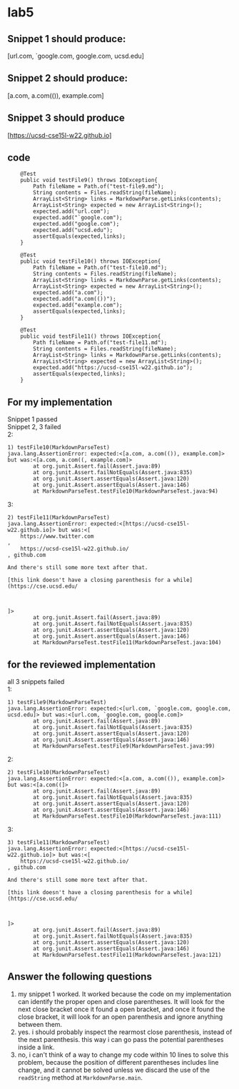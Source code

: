 # lab5
## Snippet 1 should produce: <br>
[url.com, `google.com, google.com, ucsd.edu]
## Snippet 2 should produce: <br>
[a.com, a.com(()), example.com]
## Snippet 3 should produce<br>
[https://ucsd-cse15l-w22.github.io]
## code
```
    @Test
    public void testFile9() throws IOException{
        Path fileName = Path.of("test-file9.md");
	    String contents = Files.readString(fileName);
        ArrayList<String> links = MarkdownParse.getLinks(contents);
        ArrayList<String> expected = new ArrayList<String>();
        expected.add("url.com");
        expected.add("`google.com");
        expected.add("google.com");
        expected.add("ucsd.edu");
        assertEquals(expected,links);
    }

    @Test
    public void testFile10() throws IOException{
        Path fileName = Path.of("test-file10.md");
	    String contents = Files.readString(fileName);
        ArrayList<String> links = MarkdownParse.getLinks(contents);
        ArrayList<String> expected = new ArrayList<String>();
        expected.add("a.com");
        expected.add("a.com(())");
        expected.add("example.com");
        assertEquals(expected,links);
    }    

    @Test
    public void testFile11() throws IOException{
        Path fileName = Path.of("test-file11.md");
	    String contents = Files.readString(fileName);
        ArrayList<String> links = MarkdownParse.getLinks(contents);
        ArrayList<String> expected = new ArrayList<String>();
        expected.add("https://ucsd-cse15l-w22.github.io");
        assertEquals(expected,links);
    }    
```
## For my implementation
Snippet 1 passed<br>
Snippet 2, 3 failed<br>
2:
```
1) testFile10(MarkdownParseTest)
java.lang.AssertionError: expected:<[a.com, a.com(()), example.com]> but was:<[a.com, a.com((, example.com]>
        at org.junit.Assert.fail(Assert.java:89)
        at org.junit.Assert.failNotEquals(Assert.java:835)
        at org.junit.Assert.assertEquals(Assert.java:120)
        at org.junit.Assert.assertEquals(Assert.java:146)
        at MarkdownParseTest.testFile10(MarkdownParseTest.java:94)
```
3: 
```
2) testFile11(MarkdownParseTest)
java.lang.AssertionError: expected:<[https://ucsd-cse15l-w22.github.io]> but was:<[
    https://www.twitter.com
,
    https://ucsd-cse15l-w22.github.io/
, github.com

And there's still some more text after that.

[this link doesn't have a closing parenthesis for a while](https://cse.ucsd.edu/



]>
        at org.junit.Assert.fail(Assert.java:89)
        at org.junit.Assert.failNotEquals(Assert.java:835)
        at org.junit.Assert.assertEquals(Assert.java:120)
        at org.junit.Assert.assertEquals(Assert.java:146)
        at MarkdownParseTest.testFile11(MarkdownParseTest.java:104)
```
## for the reviewed implementation
all 3 snippets failed<br>
1:
```
1) testFile9(MarkdownParseTest)
java.lang.AssertionError: expected:<[url.com, `google.com, google.com, ucsd.edu]> but was:<[url.com, `google.com, google.com]>
        at org.junit.Assert.fail(Assert.java:89)
        at org.junit.Assert.failNotEquals(Assert.java:835)
        at org.junit.Assert.assertEquals(Assert.java:120)
        at org.junit.Assert.assertEquals(Assert.java:146)
        at MarkdownParseTest.testFile9(MarkdownParseTest.java:99)
```
2:
```
2) testFile10(MarkdownParseTest)
java.lang.AssertionError: expected:<[a.com, a.com(()), example.com]> but was:<[a.com((]>
        at org.junit.Assert.fail(Assert.java:89)
        at org.junit.Assert.failNotEquals(Assert.java:835)
        at org.junit.Assert.assertEquals(Assert.java:120)
        at org.junit.Assert.assertEquals(Assert.java:146)
        at MarkdownParseTest.testFile10(MarkdownParseTest.java:111)
```
3:
```
3) testFile11(MarkdownParseTest)
java.lang.AssertionError: expected:<[https://ucsd-cse15l-w22.github.io]> but was:<[
    https://ucsd-cse15l-w22.github.io/
, github.com

And there's still some more text after that.

[this link doesn't have a closing parenthesis for a while](https://cse.ucsd.edu/



]>
        at org.junit.Assert.fail(Assert.java:89)
        at org.junit.Assert.failNotEquals(Assert.java:835)
        at org.junit.Assert.assertEquals(Assert.java:120)
        at org.junit.Assert.assertEquals(Assert.java:146)
        at MarkdownParseTest.testFile11(MarkdownParseTest.java:121)
```
## Answer the following questions
1. my snippet 1 worked. It worked because the code on my implementation can identify the proper open and close parentheses. It will look for the next close bracket once it found a open bracket, and once it found the close bracket, it will look for an open parenthesis and ignore anything between them. 
2. yes. i should probably inspect the rearmost close parenthesis, instead of the next parenthesis. this way i can go pass the potential parentheses inside a link.
3. no, i can't think of a way to change my code within 10 lines to solve this problem, because the position of different parentheses includes line change, and it cannot be solved unless we discard the use of the `readString` method at `MarkdownParse.main`.